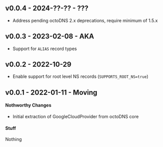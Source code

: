 ## v0.0.4 - 2024-??-?? - ???

* Address pending octoDNS 2.x deprecations, require minimum of 1.5.x

## v0.0.3 - 2023-02-08 - AKA

* Support for `ALIAS` record types

## v0.0.2 - 2022-10-29

* Enable support for root level NS records (`SUPPORTS_ROOT_NS=true`)

## v0.0.1 - 2022-01-11 - Moving

#### Nothworthy Changes

* Initial extraction of GoogleCloudProvider from octoDNS core

#### Stuff

Nothing

